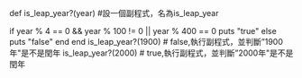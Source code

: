 def is_leap_year?(year)  #設一個副程式，名為is_leap_year

  if year % 4 == 0 && year % 100 != 0 || year % 400 == 0
    puts "true"
  else
    puts "false"
  end
end
  is_leap_year?(1900)   # false,執行副程式，並判斷”1900年"是不是閏年
  is_leap_year?(2000)   # true,執行副程式，並判斷”2000年"是不是閏年
